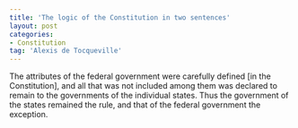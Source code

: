```yaml
---
title: 'The logic of the Constitution in two sentences'
layout: post
categories:
- Constitution
tag: 'Alexis de Tocqueville'
---
```


The attributes of the federal government were carefully defined \[in the Constitution\], and all that was not included among them was declared to remain to the governments of the individual states. Thus the government of the states remained the rule, and that of the federal government the exception.
